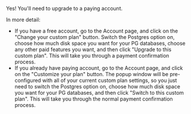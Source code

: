 
<!--
.. title: Can I use Postgres on PythonAnywhere?
.. slug: Postgres
.. date: 2015-05-13 14:35:28 UTC+01:00
.. tags:
.. category:
.. link:
.. description:
.. type: text
-->



Yes! You'll need to upgrade to a paying account.

In more detail:

  * If you have a free account, go to the Account page, and click on the "Change your custom plan" button. Switch the Postgres option on, choose how much disk space you want for your PG databases, choose any other paid features you want, and then click "Upgrade to this custom plan". This will take you through a payment confirmation process.
  * If you already have paying account, go to the Account page, and click on the "Customize your plan" button. The popup window will be pre-configured with all of your current custom plan settings, so you just need to switch the Postgres option on, choose how much disk space you want for your PG databases, and then click "Switch to this custom plan". This will take you through the normal payment confirmation process.
